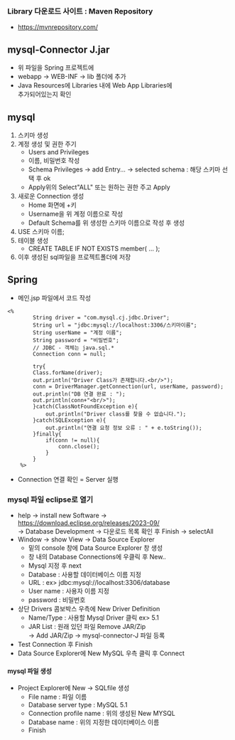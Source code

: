 ### Library 다운로드 사이트 : Maven Repository
- https://mvnrepository.com/

## mysql-Connector J.jar
- 위 파일을 Spring 프로젝트에
- webapp -> WEB-INF -> lib 폴더에 추가
- Java Resources에 Libraries 내에 Web App Libraries에<br/>
  추가되어있는지 확인

## mysql
1. 스키마 생성
2. 계정 생성 및 권한 주기
    - Users and Privileges
    - 이름, 비밀번호 작성
    - Schema Privileges -> add Entry...
    -> selected schema : 해당 스키마 선택 후 ok
    - Apply위의 Select"ALL" 또는 원하는 권한 주고 Apply
3. 새로운 Connection 생성
    - Home 화면에 +키
    - Username을 위 계정 이름으로 작성
    - Default Schema를 위 생성한 스키마 이름으로 작성 후 생성
4. USE 스키마 이름;
5. 테이블 생성
    - CREATE TABLE IF NOT EXISTS member( ... );
6. 이후 생성된 sql파일을 프로젝트폴더에 저장

## Spring
- 메인.jsp 파일에서 코드 작성
```
<%
		String driver = "com.mysql.cj.jdbc.Driver";
		String url = "jdbc:mysql://localhost:3306/스키마이름";
		String userName = "계정 이름";
		String password = "비밀번호";
		// JDBC - 객체는 java.sql.*
		Connection conn = null;
		
		try{
		Class.forName(driver);
		out.println("Driver Class가 존재합니다.<br/>");
		conn = DriverManager.getConnection(url, userName, password);
		out.println("DB 연결 완료 : ");
		out.println(conn+"<br/>");
		}catch(ClassNotFoundException e){
			out.println("Driver class를 찾을 수 없습니다.");
		}catch(SQLException e){
			out.println("연결 요청 정보 오류 : " + e.toString());
		}finally{
			if(conn != null){
				conn.close();
			}
		}
	%>
```
- Connection 연결 확인 = Server 실행


### mysql 파일 eclipse로 열기
- help -> install new Software -> https://download.eclipse.org/releases/2023-09/ <br/>-> Database Development -> 다운로드 목록 확인 후 Finish -> selectAll
- Window ->  show View -> Data Source Explorer
	- 밑의 console 창에 Data Source Explorer 창 생성
	- 창 내의 Database Connections에 우클릭 후 New..
	- Mysql 지정 후 next 
	- Database : 사용할 데이터베이스 이름 지정
	- URL : ex> jdbc:mysql://localhost:3306/database
	- User name : 사용자 이름 지정
	- password : 비밀번호
- 상단 Drivers 콤보박스 우측에 New Driver Definition
	- Name/Type : 사용할 Mysql Driver 클릭 ex> 5.1
	- JAR List : 원래 있던 파일 Remove JAR/Zip <br/>
	-> Add JAR/Zip -> mysql-connector-J 파일 등록
- Test Connection 후 Finish
- Data Source Explorer에 New MySQL 우측 클릭 후 Connect
#### mysql 파일 생성
- Project Explorer에 New -> SQLfile 생성
	- File name : 파일 이름
	- Database server type : MySQL 5.1
	- Connection profile name : 위의 생성된 New MYSQL
	- Database name : 위의 지정한 데이터베이스 이름
	- Finish